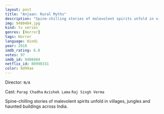 ```yaml
---
layout: post
title: "Anjaan: Rural Myths"
description: "Spine-chilling stories of malevolent spirits unfold in villages, jungles and haunted buildings across India..."
img: 9480484.jpg
kind: tv series
genres: [Horror]
tags: Horror 
language: Hindi
year: 2018
imdb_rating: 6.0
votes: 97
imdb_id: 9480484
netflix_id: 80998331
color: 8d99ae
---
```

Director: `N/A`  

Cast: `Parag Chadha` `Avishek Lama` `Raj Singh Verma` 

Spine-chilling stories of malevolent spirits unfold in villages, jungles and haunted buildings across India.